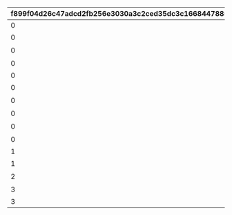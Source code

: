 |f899f04d26c47adcd2fb256e3030a3c2ced35dc3c1668447885e1c0e238cfedc|36e6405ece75c9ae61e49b26a12d8f67bae16ab547597958db9c25504a76d206|fa84064400069af98ac72566b9cd90bb973b7081e87efe17fc0eca83057291cf|1869e7502737b32db6b7c9e39d08cd8b2074d86fb41422646c13cbd71a2fc9f0|040af6ca0ee36aa6ecd66487b509e87b4b457c65a3f97be69f5dcd04f3965e3e|52f617a49559cb60cd944c3d0ef34b807b8399bdbf4bb5fb4bc346550ec727ea|5324c0ebd0444b33755a89fe995ccb4593bed4c087e4c5128b63bbb27197a3a0|0e93c1e8f28ca21b7a35b8eb57528566e63b0f1a27647fb48af474b00b984c92|cb733e19f701649ce9627c0d95503d823a2c63baf62d31002a36d3a0a7f1a21f|d61ebe5912847e8b69a572c67c3a6cf42c21176d81c703f20c398e446af9357f|
| --- | --- | --- | --- | --- | --- | --- | --- | --- | --- |
|0|||1|5038600|20023105|1|0|11|1|
|0|高等部１年　チエル|次世代へ継承すべき新言語|1|0|20023105|0|0|12|2|
|0|高等部２年　クロエ|私はとても作文が苦手です|1|0|20023107|0|0|13|3|
|0|高等部３年　ユニ|飛翔へと至るまで|1|0|20023109|0|0|14|4|
|0|||2|5038601|20023111|2|0|21|5|
|0|記入担当　アキノ|閃きましたわ！|2|0|20023111|0|0|22|6|
|0|記入担当　タマキ|組み立てにゃ！|2|0|20023112|0|0|23|7|
|0|記入担当　ユカリ|私こんなの書いたっけ…？|2|0|20023113|0|0|24|8|
|0|記入担当　ミフユ|このままにしておけないわ|2|0|20023114|0|0|25|9|
|0|総括|特別講座を終えて|2|0|20023115|0|0|26|10|
|1|||3|5038602|20023115|2|0|31|11|
|1|浪漫継承計画|開発記－考察|3|0|20023115|0|0|32|12|
|2|未全充溢計画|開発記－試作機完成|3|0|20023115|0|0|33|13|
|3|画竜点睛計画|開発記－最終工程|3|0|20023115|0|0|34|14|
|3|||3|5038603|20023115|3|2022/01/17 15:00:00|35|15|